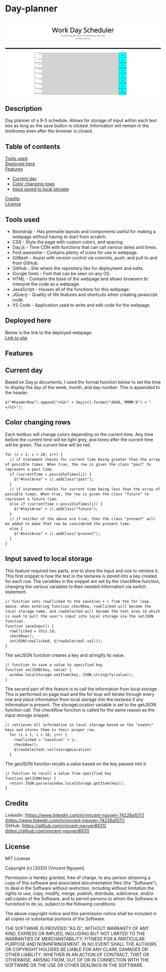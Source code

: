 # Day-planner

![image](Day-planner-landing-page.png)

Description
------------

Day planner of a 9-5 schedule. Allows for storage of input within each text box as long as the save button is clicked. Information will remain in the textboxes even after the browser is closed. 

 Table of contents
---------------
[Tools used](#Tools-used)<br />
[Deployed here](#Deployed-here)<br />
[Features](#Features)
* [Current day](#Current-day)
* [Color changing rows](#Color-changing-rows)
* [Input saved to local storage](#Input-saved-to-local-storage)


[Credits](#Credits)<br />
[License](#License)

Tools used
-------------------

* Bootstrap - Has premade layouts and components useful for making a webpage without having to start from scratch. 
* CSS - Style the page with custom colors, and spacing.
* Day.js - Time CDN with functions that can call various dates and times.
* Font awesome - Contains plenty of icons for use in webpage.
* GitBash - Assist with version control via commits, push, and pull to and from GitHub.
* GitHub - Site where the repository lies for deployment and edits.
* Google fonts - Font that can be seen on any OS.
* HTML - Contains the base of the webpage and allows browsers to interpret the code as a webpage.
* JavaScript - Houses all of the functions for this webpage. 
* JQuery - Quality of life features and shortcuts when creating javascript code. 
* VS Code - Application used to write and edit code for the webpage.

Deployed here
-------------

Below is the link to the deployed webpage. <br />
[Link to site](https://vincent-nguyen8931.github.io/Day-planner/)


Features
------------------

Current day
-----------------------

Based on Day.js documents, I used the format function below to set the time to display the day of the week, month, and day number. This is appended to the header.
```
$("#headerRow").append("<h2>" + dayjs().format("dddd, MMMM D") + "</h2>");
```

Color changing rows
---------------
Each textbox will change colors depending on the current time. Any time before the current time will be light grey, and times after the current time will be green. The current time will be red.
```
for (i = 1; i < 10; i++) {
  // if statement checks for current time being greater than the array of possible times. When true, the row is given the class "past" to represent a past time.
  if (currentTime > possibleTimes[i]) {
    $("#textArea" + i).addClass("past");
  }
  // if statement checks for current time being less than the array of possible times. When true, the row is given the class "future" to represent a future time.
  else if (currentTime < possibleTimes[i]) {
    $("#textArea" + i).addClass("future");
  }
  // if neither of the above are true, then the class "present" will be added to make that row be considered the present time.
  else {
    $("#textArea" + i).addClass("present");
  }
}
```

Input saved to local storage
-----------
This feature required two parts, one to store the input and one to retrieve it. This first snippet is how the text in the textarea is stored into a key created for each row. The variables in the snippet are set by the checkRow function, changing the various variables to their needed information via switch statement.
```
// function sets rowClicked to the saveIcon + i from the for loop above. when entering function checkRow, rowClicked will become the local storage name, and rowSelected will become the text area id which is used to pull the user's input into local storage via the setJSON function.
function saveInput() {
  rowClicked = this.id;
  checkRow();
  setJSON(rowClicked, $(rowSelected).val());
}
```
The setJSON function creates a key and stringify its value.
```
// function to save a value to specified key
function setJSON(key, value) {
  window.localStorage.setItem(key, JSON.stringify(value));
}
```
The second part of this feature is to call the information from local storage. This is performed on page load and the for loop will iterate through every row and place information from local storage into the textarea if any information is present. The storageLocation variable is set to the getJSON function call. The checkRow function is called for the same reason as the input storage snippet.
```
// retrieves all information in local storage based on the "events" keys and stores them in their proper row.
  for (i = 1; i < 10; i++) {
    rowClicked = "saveIcon" + i;
    checkRow();
    $(rowSelected).val(storageLocation)
  }

```
The getJSON function recalls a value based on the key passed into it.
```
// function to recall a value from specified key
function getJSON(key) {
  return JSON.parse(window.localStorage.getItem(key));
}
```



Credits
---------------
LinkedIn: [https://www.linkedin.com/in/vincent-nguyen-74226a107/](https://www.linkedin.com/in/vincent-nguyen-74226a107/) <br />
GitHub: [https://github.com/vincent-nguyen8931](https://github.com/vincent-nguyen8931)


License
----------
MIT License

Copyright (c) [2020] [Vincent Nguyen]

Permission is hereby granted, free of charge, to any person obtaining a copy
of this software and associated documentation files (the "Software"), to deal
in the Software without restriction, including without limitation the rights
to use, copy, modify, merge, publish, distribute, sublicense, and/or sell
copies of the Software, and to permit persons to whom the Software is
furnished to do so, subject to the following conditions:

The above copyright notice and this permission notice shall be included in all
copies or substantial portions of the Software.

THE SOFTWARE IS PROVIDED "AS IS", WITHOUT WARRANTY OF ANY KIND, EXPRESS OR
IMPLIED, INCLUDING BUT NOT LIMITED TO THE WARRANTIES OF MERCHANTABILITY,
FITNESS FOR A PARTICULAR PURPOSE AND NONINFRINGEMENT. IN NO EVENT SHALL THE
AUTHORS OR COPYRIGHT HOLDERS BE LIABLE FOR ANY CLAIM, DAMAGES OR OTHER
LIABILITY, WHETHER IN AN ACTION OF CONTRACT, TORT OR OTHERWISE, ARISING FROM,
OUT OF OR IN CONNECTION WITH THE SOFTWARE OR THE USE OR OTHER DEALINGS IN THE
SOFTWARE.
